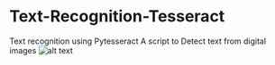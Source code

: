 # Text-Recognition-Tesseract
Text recognition using Pytesseract
A script to Detect text from digital images
![alt text](https://github.com/omrawal/Text-Recognition-Tesseract/blob/main/Assets/Optical%20Character%20Recognition%20OCR.gif)
